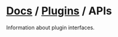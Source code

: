 # [Docs](/docs/README.md) / [Plugins](/docs/plugins/README.md) / APIs
Information about plugin interfaces.